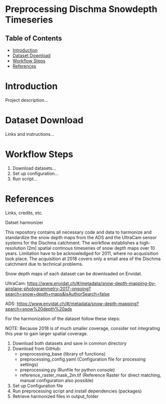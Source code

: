 # Preprocessing Dischma Snowdepth Timeseries

## Table of Contents

- [Introduction](#introduction)
- [Dataset Download](#dataset-download)
- [Workflow Steps](#workflow-steps)
- [References](#references)

# Introduction

Project description...

# Dataset Download

Links and instructions...

# Workflow Steps

1. Download datasets...
2. Set up configuration...
3. Run script...

# References

Links, credits, etc.




Datset harmonizer

This repository contains all necessary code and data to harmonize and standardize the snow depth maps from the ADS and the UltraCam sensor systems for the Dischma catchment.
The workflow establishes a high-resolution (2m) spatial continous timeseries of snow depth maps over 10 years. Limitation have to be acknowledged for 2011, where no acqusisition took place. The acquisition at 2018 covers only a small area of the Dischma catchment due to technical problems. 

Snow depth maps of each dataset can be downloaded on Envidat.

UltraCam: https://www.envidat.ch/#/metadata/snow-depth-mapping-by-airplane-photogrammetry-2017-ongoing?search=snow+depth+maps&isAuthorSearch=false

ADS: https://www.envidat.ch/#/metadata/snow-depth-mapping?search=snow%20depth%20ads



For the harmonization of the dataset follow these steps:

NOTE: Because 2018 is of much smaller coverage, consider not integrating this year to gain larger spatial coverage.

1. Download both datasets and save in common directory
2. Download from GitHub:
   - preprocessing_base (library of functions)
   - preprocessing_config.yaml (Configuration file for processing settings)
   - preprocessing.py (Runfile for python console)
   - reference_raster_mask_2m.tif (Reference Raster for direct matching, manual configuration also possible)
3. Set up Configuration file
4. Run preprocessing script and install dependencies (packages)
5. Retrieve harmonized files in output_folder
